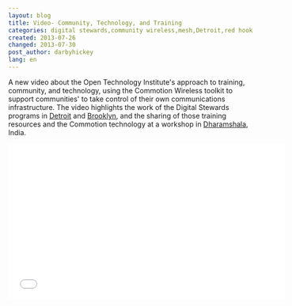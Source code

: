 ```yaml
---
layout: blog
title: Video- Community, Technology, and Training
categories: digital stewards,community wireless,mesh,Detroit,red hook
created: 2013-07-26
changed: 2013-07-30
post_author: darbyhickey
lang: en
---
```

  A new video about the Open Technology Institute's approach to training, community, and technology, using the Commotion Wireless toolkit to support communities' to take control of their own communications infrastructure. The video highlights the work of the Digital Stewards programs in <a href="http://inthetank.newamerica.net/podcast/2013/05/detroit-gone-wired">Detroit</a> and <a href="http://brooklyn.ny1.com/content/top_stories/179131/red-hook-group-bridges-digital-gap-left-by-storm">Brooklyn</a>, and the sharing of those training resources and the Commotion technology at a workshop in <a href="https://commotionwireless.net/blog/commotion-travels-india-first-international-workshop">Dharamshala</a>, India.
<iframe allowfullscreen="" frameborder="0" height="315" src="//www.youtube.com/embed/aBzyH09DeLo?rel=0" width="560"></iframe>
 
